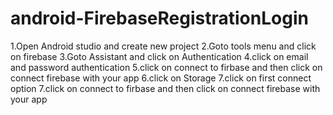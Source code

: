 # android-FirebaseRegistrationLogin

1.Open Android studio and create new project 
2.Goto tools menu and click on firebase 
3.Goto Assistant and click on Authentication
4.click on email and password authentication
5.click on connect to firbase and then click on connect firebase with your app
6.click on Storage
7.click on first connect option
7.click on connect to firbase and then click on connect firebase with your app
